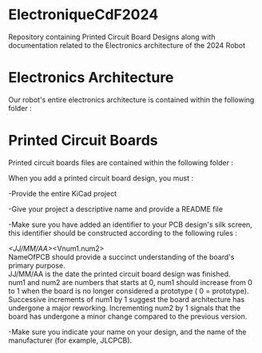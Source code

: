# ElectroniqueCdF2024
Repository containing Printed Circuit Board Designs along with documentation related to the Electronics architecture of the 2024 Robot

# Electronics Architecture 
Our robot's entire electronics architecture is contained within the following folder :

# Printed Circuit Boards
Printed circuit boards files are contained within the following folder : 

When you add a printed circuit board design, you must :  

-Provide the entire KiCad project  

-Give your project a descriptive name and provide a README file  

-Make sure you have added an identifier to your PCB design's silk screen, this identifier should be constructed according to the following rules :  

<NameOfPCB>_<JJ/MM/AA>_<Vnum1.num2>  
NameOfPCB should provide a succinct understanding of the board's primary purpose.  
JJ/MM/AA is the date the printed circuit board design was finished.  
num1 and num2 are numbers that starts at 0, num1 should increase from 0 to 1 when the board is no longer considered a prototype ( 0 = prototype).  
Successive increments of num1 by 1 suggest the board architecture has undergone a major reworking. Incrementing num2 by 1 signals that the board has undergone a minor change compared to the previous version.  

-Make sure you indicate your name on your design, and the name of the manufacturer (for example, JLCPCB).


